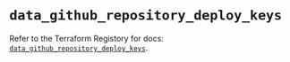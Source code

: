# `data_github_repository_deploy_keys`

Refer to the Terraform Registory for docs: [`data_github_repository_deploy_keys`](https://registry.terraform.io/providers/integrations/github/5.28.1/docs/data-sources/repository_deploy_keys).
